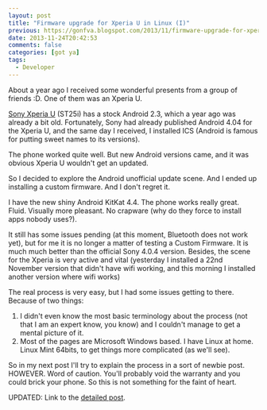 ```yaml
---
layout: post
title: "Firmware upgrade for Xperia U in Linux (I)"
previous: https://gonfva.blogspot.com/2013/11/firmware-upgrade-for-xperia-u-in-linux-i.html
date: 2013-11-24T20:42:53
comments: false
categories: [got ya]
tags:
  - Developer
---
```


About a year ago I received some wonderful presents from a group of friends :D. One of them was an Xperia U.


[Sony Xperia U](http://www.sonymobile.com/gb/products/phones/xperia-u/) (ST25i) has a stock Android 2.3, which a year ago was already a bit old. Fortunately, Sony had already published Android 4.04 for the Xperia U, and the same day I received, I installed ICS (Android is famous for putting sweet names to its versions).


The phone worked quite well. But new Android versions came, and it was obvious Xperia U wouldn't get an updated.


So I decided to explore the Android unofficial update scene. And I ended up installing a custom firmware. And I don't regret it.


I have the new shiny Android KitKat 4.4. The phone works really great. Fluid. Visually more pleasant. No crapware (why do they force to install apps nobody uses?).


It still has some issues pending (at this moment, Bluetooth does not work yet), but for me it is no longer a matter of testing a Custom Firmware. It is much much better than the official Sony 4.0.4 version. Besides, the scene for the Xperia is very active and vital (yesterday I installed a 22nd November version that didn't have wifi working, and this morning I installed another version where wifi works)


The real process is very easy, but I had some issues getting to there. Because of two things:



<ol><li>I didn't even know the most basic terminology about the process (not that I am an expert know, you know) and I couldn't manage to get a mental picture of it.</li><li>Most of the pages are Microsoft Windows based. I have Linux at home. Linux Mint 64bits, to get things more complicated (as we'll see).&nbsp;</li></ol>


So in my next post I'll try to explain the process in a sort of newbie post. HOWEVER. Word of caution. You'll probably void the warranty and you could brick your phone. So this is not something for the faint of heart.


UPDATED: Link to the [detailed post](http://gonfva.blogspot.co.uk/2013/11/firmware-upgrade-for-xperia-u-in-linux.html).
